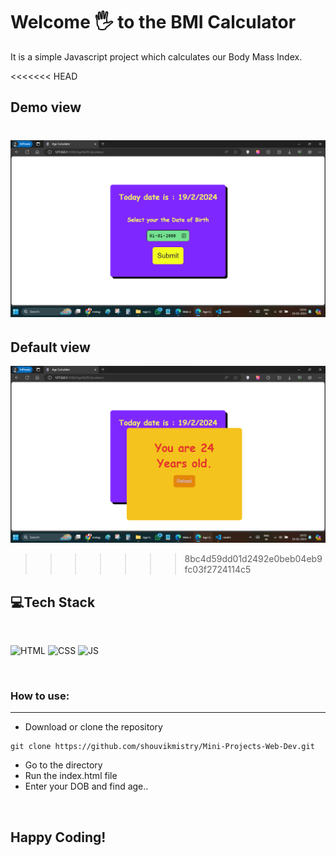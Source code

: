 # Welcome 🖐 to the BMI Calculator
It is a simple Javascript project which calculates our Body Mass Index.

<<<<<<< HEAD
## Demo view
![Default View](snap.png)
=======
## Default view
![Default View](result.png)
>>>>>>> 8bc4d59dd01d2492e0beb04eb9fc03f2724114c5

## 💻Tech Stack
<br>

![HTML](https://img.shields.io/badge/html5%20-%23E34F26.svg?&style=for-the-badge&logo=html5&logoColor=white)
![CSS](https://img.shields.io/badge/css3%20-%231572B6.svg?&style=for-the-badge&logo=css3&logoColor=white)
![JS](https://img.shields.io/badge/javascript%20-%23323330.svg?&style=for-the-badge&logo=javascript&logoColor=%23F7DF1E)

<br>

### How to use:

---

- Download or clone the repository

```
git clone https://github.com/shouvikmistry/Mini-Projects-Web-Dev.git
```

- Go to the directory
- Run the index.html file
- Enter your DOB and find age..

<br>

## Happy Coding!
